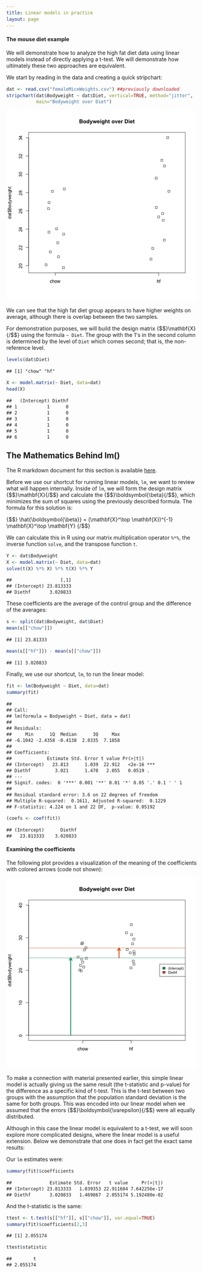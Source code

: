 ```yaml
---
title: Linear models in practice
layout: page
---
```




#### The mouse diet example

We will demonstrate how to analyze the high fat diet data using linear models instead of directly applying a t-test. We will demonstrate how ultimately these two approaches are equivalent. 

We start by reading in the data and creating a quick stripchart:






```r
dat <- read.csv("femaleMiceWeights.csv") ##previously downloaded
stripchart(dat$Bodyweight ~ dat$Diet, vertical=TRUE, method="jitter",
           main="Bodyweight over Diet")
```

![Mice bodyweights stratified by diet.](images/R/linear_models_in_practice-tmp-bodyweight_by_diet_stripchart-1.png) 

We can see that the high fat diet group appears to have higher weights on average, although there is overlap between the two samples.

For demonstration purposes, we will build the design matrix {$$}\mathbf{X}{/$$} using the formula `~ Diet`. The group with the 1's in the second column is determined by the level of `Diet` which comes second; that is, the non-reference level. 


```r
levels(dat$Diet)
```

```
## [1] "chow" "hf"
```

```r
X <- model.matrix(~ Diet, data=dat)
head(X)
```

```
##   (Intercept) Diethf
## 1           1      0
## 2           1      0
## 3           1      0
## 4           1      0
## 5           1      0
## 6           1      0
```

## The Mathematics Behind lm()

The R markdown document for this section is available [here](https://github.com/genomicsclass/labs/tree/master/linear/linear_models_in_practice.Rmd).

Before we use our shortcut for running linear models, `lm`, we want to review what will happen internally. Inside of `lm`, we will form the design matrix {$$}\mathbf{X}{/$$} and calculate the {$$}\boldsymbol{\beta}{/$$}, which minimizes the sum of squares using the previously described formula. The formula for this solution is:

{$$} \hat{\boldsymbol{\beta}} = (\mathbf{X}^\top \mathbf{X})^{-1} \mathbf{X}^\top \mathbf{Y} {/$$}

We can calculate this in R using our matrix multiplication operator `%*%`, the inverse function `solve`, and the transpose function `t`.



```r
Y <- dat$Bodyweight
X <- model.matrix(~ Diet, data=dat)
solve(t(X) %*% X) %*% t(X) %*% Y
```

```
##                  [,1]
## (Intercept) 23.813333
## Diethf       3.020833
```

These coefficients are the average of the control group and the difference of the averages:



```r
s <- split(dat$Bodyweight, dat$Diet)
mean(s[["chow"]])
```

```
## [1] 23.81333
```

```r
mean(s[["hf"]]) - mean(s[["chow"]])
```

```
## [1] 3.020833
```

Finally, we use our shortcut, `lm`, to run the linear model:


```r
fit <- lm(Bodyweight ~ Diet, data=dat)
summary(fit)
```

```
## 
## Call:
## lm(formula = Bodyweight ~ Diet, data = dat)
## 
## Residuals:
##     Min      1Q  Median      3Q     Max 
## -6.1042 -2.4358 -0.4138  2.8335  7.1858 
## 
## Coefficients:
##             Estimate Std. Error t value Pr(>|t|)    
## (Intercept)   23.813      1.039  22.912   <2e-16 ***
## Diethf         3.021      1.470   2.055   0.0519 .  
## ---
## Signif. codes:  0 '***' 0.001 '**' 0.01 '*' 0.05 '.' 0.1 ' ' 1
## 
## Residual standard error: 3.6 on 22 degrees of freedom
## Multiple R-squared:  0.1611,	Adjusted R-squared:  0.1229 
## F-statistic: 4.224 on 1 and 22 DF,  p-value: 0.05192
```

```r
(coefs <- coef(fit))
```

```
## (Intercept)      Diethf 
##   23.813333    3.020833
```

#### Examining the coefficients

The following plot provides a visualization of the meaning of the coefficients with colored arrows (code not shown):

![Estimated linear model coefficients for bodyweight data illustrated with arrows.](images/R/linear_models_in_practice-tmp-parameter_estimate_illustration-1.png) 

To make a connection with material presented earlier, this simple linear model is actually giving us the same result (the t-statistic and p-value) for the difference as a specific kind of t-test. This is the t-test between two groups with the assumption that the population standard deviation is the same for both groups. This was encoded into our linear model when we assumed that the errors {$$}\boldsymbol{\varepsilon}{/$$} were all equally distributed.

Although in this case the linear model is equivalent to a t-test, we will soon explore more complicated designs, where the linear model is a useful extension. Below we demonstrate that one does in fact get the exact same results:

Our `lm` estimates were:


```r
summary(fit)$coefficients
```

```
##              Estimate Std. Error   t value     Pr(>|t|)
## (Intercept) 23.813333   1.039353 22.911684 7.642256e-17
## Diethf       3.020833   1.469867  2.055174 5.192480e-02
```

And the t-statistic  is the same:


```r
ttest <- t.test(s[["hf"]], s[["chow"]], var.equal=TRUE)
summary(fit)$coefficients[2,3]
```

```
## [1] 2.055174
```

```r
ttest$statistic
```

```
##        t 
## 2.055174
```
